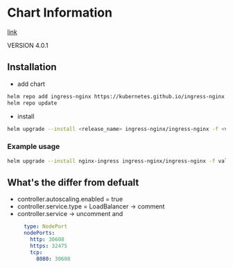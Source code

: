 # Chart Information

[link](https://github.com/kubernetes/ingress-nginx/tree/main/charts/ingress-nginx)

VERSION 4.0.1

## Installation 

- add chart

```bash
helm repo add ingress-nginx https://kubernetes.github.io/ingress-nginx
helm repo update
```

- install 

```bash
helm upgrade --install <release_name> ingress-nginx/ingress-nginx -f <values_file.yaml> -n <namespace> --version <VERSION>
```

### Example usage

```bash
helm upgrade --install nginx-ingress ingress-nginx/ingress-nginx -f values-opsta.yaml -n kube-system --version 4.0.1
```

## What's the differ from defualt

- controller.autoscaling.enabled = true
- controller.service.type = LoadBalancer -> comment
- controller.service -> uncomment and 
  ```yaml
    type: NodePort
    nodePorts:
      http: 30608
      https: 32475
      tcp:
        8080: 30608
  ```
